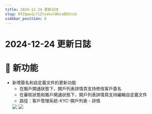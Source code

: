 ```yaml
---
title: 2024-12-24 更新日誌
slug: RfZqww1L7iZtvakulWUcaB8Incb
sidebar_position: 8
---
```



# 2024-12-24 更新日誌

# 🎉 新功能

- 新增簽名和自定義文件的更新功能
    - 在賬戶開通狀態下，開戶列表詳情頁支持修改客戶簽名
    - 在審核狀態和賬戶開通狀態下，開戶列表詳情頁支持編輯自定義文件
    - 路徑：客戶管理系統-KYC-開戶列表 - 詳情
    <img src="/assets/TslUbn8SZoIp9nxAAG5ciAf3nwh.png" src-width="2410" src-height="400" align="center"/>
    <img src="/assets/PPUIb0Txaod59FxpVl6caal9nQh.png" src-width="2542" src-height="532" align="center"/>
    
